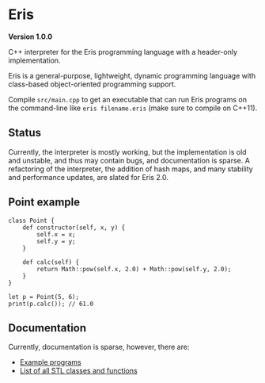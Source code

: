 # Eris 
**Version 1.0.0**

C++ interpreter for the Eris programming language with a header-only implementation.

Eris is a general-purpose, lightweight, dynamic programming language with class-based object-oriented programming support.

Compile `src/main.cpp` to get an executable that can run Eris programs on the command-line like `eris filename.eris` (make sure to compile on C++11).

## Status
Currently, the interpreter is mostly working, but the implementation is old and unstable, and thus may contain bugs, and documentation is sparse.
A refactoring of the interpreter, the addition of hash maps, and many stability and performance updates, are slated for Eris 2.0.

## Point example
```
class Point {
    def constructor(self, x, y) {
        self.x = x;
        self.y = y;
    }

    def calc(self) {
        return Math::pow(self.x, 2.0) + Math::pow(self.y, 2.0);
    }
}

let p = Point(5, 6);
print(p.calc()); // 61.0
```

## Documentation
Currently, documentation is sparse, however, there are:
* [Example programs](examples) 
* [List of all STL classes and functions](stdlib.txt)